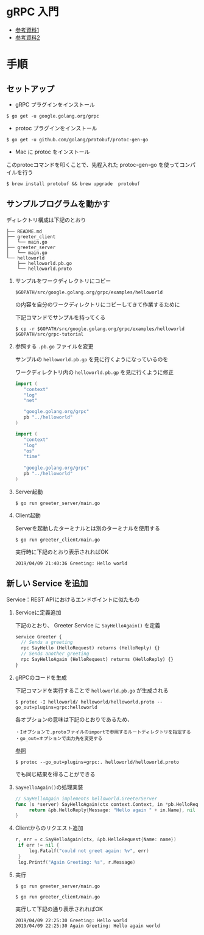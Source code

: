 # gRPC 入門

- [参考資料1](https://grpc.io/docs/quickstart/go.html)
- [参考資料2](https://qiita.com/yasuno0327/items/625c18de44152d6bfc1b)


# 手順

## セットアップ

- gRPC プラグインをインストール

`$ go get -u google.golang.org/grpc`

- protoc プラグインをインストール

`$ go get -u github.com/golang/protobuf/protoc-gen-go`

- Mac に protoc をインストール

このprotocコマンドを叩くことで、先程入れた protoc-gen-go を使ってコンパイルを行う

`$ brew install protobuf && brew upgrade  protobuf`


## サンプルプログラムを動かす

ディレクトリ構成は下記のとおり

```
├── README.md
├── greeter_client
│   └── main.go
├── greeter_server
│   └── main.go
└── helloworld
    ├── helloworld.pb.go
    └── helloworld.proto
```

1. サンプルをワークディレクトリにコピー

   `$GOPATH/src/google.golang.org/grpc/examples/helloworld`
   
   の内容を自分のワークディレクトリにコピーしてきて作業するために
   
   下記コマンドでサンプルを持ってくる
   
   `$ cp -r $GOPATH/src/google.golang.org/grpc/examples/helloworld $GOPATH/src/grpc-tutorial`

1. 参照する `.pb.go` ファイルを変更

   サンプルの `helloworld.pb.gp` を見に行くようになっているのを
   
   ワークディレクトリ内の `helloworld.pb.gp` を見に行くように修正
   
   ```go:greeter_server/main.go
   import (
      "context"
      "log"
      "net"

      "google.golang.org/grpc"
      pb "../helloworld"
   )
   ```

   ```go:greeter_client/main.go
   import (
      "context"
      "log"
      "os"
      "time"
      
      "google.golang.org/grpc"
      pb "../helloworld"
   )
   ```
   

1. Server起動

   `$ go run greeter_server/main.go`
    
1. Client起動

   Serverを起動したターミナルとは別のターミナルを使用する

   `$ go run greeter_client/main.go`

   実行時に下記のとおり表示されればOK
    
   ```
   2019/04/09 21:40:36 Greeting: Hello world
   ```

## 新しい Service を追加

Service：REST APIにおけるエンドポイントに似たもの

1. Serviceに定義追加

   下記のとおり、 Greeter Service に `SayHelloAgain()` を定義
   
   ```proto:helloworld.proto
   service Greeter {
     // Sends a greeting
     rpc SayHello (HelloRequest) returns (HelloReply) {}
     // Sends another greeting
     rpc SayHelloAgain (HelloRequest) returns (HelloReply) {}
   }
   ```
   
1. gRPCのコードを生成

   下記コマンドを実行することで `helloworld.pb.go` が生成される

   `$ protoc -I helloworld/ helloworld/helloworld.proto --go_out=plugins=grpc:helloworld`
   
   各オプションの意味は下記のとおりであるため、

   ```
   ・Iオプションで.protoファイルのimportで参照するルートディレクトリを指定する
   ・go_out=オプションで出力先を変更する
   ```
   [参照](https://qiita.com/lufia/items/bcdb5081ddc10af50d8a#protoc-gen-go%E3%81%AE%E3%82%AA%E3%83%97%E3%82%B7%E3%83%A7%E3%83%B3)

   `$ protoc --go_out=plugins=grpc:. helloworld/helloworld.proto`

   でも同じ結果を得ることができる

1. `SayHelloAgain()`の処理実装

   ```go:greeter_server/main.go
   // SayHelloAgain implements helloworld.GreeterServer
   func (s *server) SayHelloAgain(ctx context.Context, in *pb.HelloRequest) (*pb.HelloReply, error) {
        return &pb.HelloReply{Message: "Hello again " + in.Name}, nil
   }
   ```
   
1. Clientからのリクエスト追加

   ```go:greeter_client/main.go
   r, err = c.SayHelloAgain(ctx, &pb.HelloRequest{Name: name})
   	if err != nil {
   		log.Fatalf("could not greet again: %v", err)
   	}
   	log.Printf("Again Greeting: %s", r.Message)
   ```
1. 実行

   `$ go run greeter_server/main.go`

   `$ go run greeter_client/main.go`
   
   実行して下記の通り表示されればOK
   
   ```
   2019/04/09 22:25:30 Greeting: Hello world
   2019/04/09 22:25:30 Again Greeting: Hello again world
   ```

